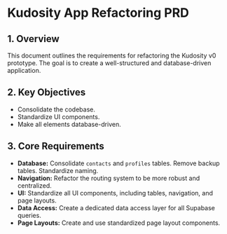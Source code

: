 # Kudosity App Refactoring PRD

## 1. Overview
This document outlines the requirements for refactoring the Kudosity v0 prototype. The goal is to create a well-structured and database-driven application.

## 2. Key Objectives
- Consolidate the codebase.
- Standardize UI components.
- Make all elements database-driven.

## 3. Core Requirements
- **Database:** Consolidate `contacts` and `profiles` tables. Remove backup tables. Standardize naming.
- **Navigation:** Refactor the routing system to be more robust and centralized.
- **UI:** Standardize all UI components, including tables, navigation, and page layouts.
- **Data Access:** Create a dedicated data access layer for all Supabase queries.
- **Page Layouts:** Create and use standardized page layout components.
